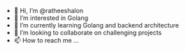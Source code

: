 - 👋 Hi, I’m @ratheeshalon
- 👀 I’m interested in Golang
- 🌱 I’m currently learning Golang and backend architecture
- 💞️ I’m looking to collaborate on challenging projects
- 📫 How to reach me ...

<!---
ratheeshalon/ratheeshalon is a ✨ special ✨ repository because its `README.md` (this file) appears on your GitHub profile.
You can click the Preview link to take a look at your changes.
--->
